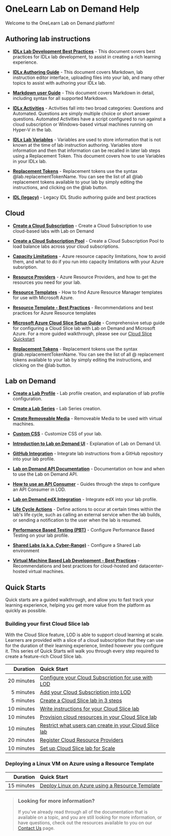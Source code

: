 # OneLearn Lab on Demand Help

Welcome to the OneLearn Lab on Demand platform!

## Authoring lab instructions

- [**IDLx Lab Development Best Practices**](/lod/idlx-development-best-practices.md) - This document covers best practices for IDLx lab development, to assist in creating a rich learning experience.

- [**IDLx Authoring Guide**](/guides/idl2/idlv2-authoring-guide-and-best-practice.md) - This document covers Markdown, lab instruction editor interface, uploading files into your lab, and many other topics to assist with authoring your IDLx lab.

- [**Markdown user Guide**](/guides/idl2/markdown-user-guide.md) - This document covers Markdown in detail, including syntax for all supported Markdown.

- [**IDLx Activities**](/lod/activities.md) - Activities fall into two broad categories: Questions and Automated. Questions are simply multiple choice or short answer questions. Automated Activities have a script configured to run against a cloud subscription or Windows-based virtual machines running on Hyper-V in the lab.

- [**IDLx Lab Variables**](/lod/variables.md) - Variables are used to store information that is not known at the time of lab instruction authoring. Variables store information and then that information can be recalled in later lab steps using a Replacement Token. This document covers how to use Variables in your IDLx lab.

- [**Replacement Tokens**](/lod/feature-focus/cloud-resource-templates/replacement-tokens.md) - Replacement tokens use the syntax &commat;lab.replacementTokenName. You can see the list of all &commat;lab replacement tokens available to your lab by simply editing the instructions, and clicking on the &commat;lab button.

- [**IDL (legacy)**](/guides/idl/idlv3.md) - Legacy IDL Studio authoring guide and best practices

## Cloud

* [**Create a Cloud Subscription**](/lod/create-cloud-subscription.md) - Create a Cloud Subscription to use cloud-based labs with Lab on Demand

* [**Create a Cloud Subscription Pool**](/lod/create-cloud-subscription-pool.md) - Create a Cloud Subscription Pool to load balance labs across your cloud subscriptions.

* [**Capacity Limitations**](/guides/cloud-slice/microsoft-azure/azure-capacity-limitations.md) - Azure resource capacity limitations, how to avoid them, and what to do if you run into capacity limitations with your Azure subsription.

* [**Resource Providers**](/guides/cloud-slice/microsoft-azure/azure-resource-providers.md) - Azure Resource Providers, and how to get the resources you need for your lab.

* [**Resource Templates**](/guides/cloud-slice/microsoft-azure/cloud-slice-find-resource-templates.md) - How to find Azure Resource Manager templates for use with Microsoft Azure.

* [**Resource Template - Best Practices**](/lod/feature-focus/cloud-resource-templates/recommendations-and-best-practices.md) - Recommendations and best practices for Azure Resource templates

* [**Microsoft Azure Cloud Slice Setup Guide**](/guides/cloud-slice/cloud-slice.md) - Comprehensive setup guide for configuring a Cloud Slice lab with Lab on Demand and Microsoft Azure. For a more guided walkthrough, please see our [Cloud Slice Quickstart](#building-your-first-cloud-slice-lab)

* [**Replacement Tokens**](/lod/feature-focus/cloud-resource-templates/replacement-tokens.md) - Replacement tokens use the syntax &commat;lab.replacementTokenName. You can see the list of all &commat; replacement tokens available to your lab by simply editing the instructions, and clicking on the &commat;lab button.

## Lab on Demand

* [**Create a Lab Profile**](/lod/feature-focus/lab-profiles/create.md) - Lab profile creation, and explanation of lab profile configuration.

* [**Create a Lab Series**](/lod/create-lab-series.md) - Lab Series creation.

* [**Create Removeable Media**](/lod/create-removeable-media.md) - Removeable Media to be used with virtual machines.

* [**Custom CSS**](/lod/feature-focus/lab-profiles/custom-css.md) - Customize CSS of your lab.

* [**Introduction to Lab on Demand UI**](/lod/feature-focus/lod-experience.md) - Explanation of Lab on Demand UI.

* [**GitHub Integration**](/guides/github-integration/github-integration.md) - Integrate lab instructions from a GitHub repository into your lab profile.

* [**Lab on Demand API Documentation**](/lod/lod-api/lod-api-main.md) - Documentation on how and when to use the Lab on Demand API.

* [**How to use an API Consumer**](/lod/how-to-use-api-consumer.md) - Guides through the steps to configure an API Consumer in LOD.

* [**Lab on Demand edX Integration**](/guides/lti/lod-lti.md) - Integrate edX into your lab profile. 

* [**Life Cycle Actions**](/guides/lca/life-cycle-actions-guide.md) - Define actions to occur at certain times within the lab's life cycle, such as calling an external service when the lab builds, or sending a notification to the user when the lab is resumed. 

* [**Performance Based Testing (PBT)**](/guides/pbt/lodpbtguide.md) - Configure Performance Based Testing on your lab profile.

* [**Shared Labs (a.k.a. Cyber-Range)**](/guides/sl/sharedlabs.md) - Configure a Shared Lab environment

* [**Virtual Machine Based Lab Development - Best Practices**](/lod/vm-based-lab-build-best-practices.md) - Recommendations and best practices for cloud-hosted and datacenter-hosted virtual machines.

## Quick Starts

Quick starts are a guided walkthrough, and allow you to fast track your learning experience, helping you get more value from the platform as quickly as possible.

### Building your first Cloud Slice lab

With the Cloud Slice feature, LOD is able to support cloud learning at scale. Learners are provided with a slice of a cloud subscription that they can use for the duration of their learning experience, limited however you configure it. This series of Quick Starts will walk you through every step required to create a feature-rich Cloud Slice lab.

|Duration|Quick Start|
|--:|:--|
|20&nbsp;minutes|[Configure your Cloud Subscription for use with LOD](/lod/quick-starts/cloud-slice/configure-subscription.md)|
|5&nbsp;minutes|[Add your Cloud Subscription into LOD](/lod/quick-starts/cloud-slice/add-subscription-into-lod.md)|
|5&nbsp;minutes|[Create a Cloud Slice lab in 3 steps](/lod/quick-starts/cloud-slice/create.md)|
|10&nbsp;minutes|[Write instructions for your Cloud Slice lab](/lod/quick-starts/cloud-slice/write-instructions.md)|
|10&nbsp;minutes|[Provision cloud resources in your Cloud Slice lab](/lod/quick-starts/cloud-slice/provision-cloud-resources.md)|
|10&nbsp;minutes|[Restrict what users can create in your Cloud Slice lab](/lod/quick-starts/cloud-slice/restriction-policies.md)|
|20&nbsp;minutes|[Register Cloud Resource Providers](/lod/quick-starts/cloud-slice/cloud-resource-providers.md)|
|10&nbsp;minutes|[Set up Cloud Slice lab for Scale](/lod/quick-starts/cloud-slice/scale.md)|

### Deploying a Linux VM on Azure using a Resource Template

|Duration|Quick Start|
|--:|:--|
|15&nbsp;minutes|[Deploy Linux on Azure using a Resource Template](/lod/quick-starts/linux/deploy-linux-template.md)|

> ### Looking for more information?
>
>If you've already read through all of the documentation that is available on a topic, and you are still looking for more information, or have questions, check out the resources available to you on our [Contact Us](/contact-us.md) page.



















<!-- THE BELOW WAS THE LOD LANDING PAGE FOR THE INTEGRATED HELP. IT IS COMMENTED OUT TO RETAIN THE CONTENT.

Welcome to the OneLearn Lab on Demand platform (LOD), &commat;.UserFirstName!

If you're keen on getting started, and want to hit the ground running, have a look at [Quick Starts](#quick-starts).

After you have gone through some of the Quick Starts, or if you simply want to learn more about a specific feature in LOD, [Feature Focus](#feature-focus) will provide you with in-depth information about a feature.

If you've already read through all of the documentation that is available on a topic, and you are still looking for more information, or have questions, check out the resources available to you on our [Contact Us](/contact-us.md) page.

We hope this documentation helps you create awesome labs!

## Lab on Demand
* [Lab on Demand API Documentation](/lod/lod-api/lod-api-main.md)
* [Introduction to the Lab on Demand](/lod/feature-focus/lod-experience.md)

## Quick Starts

Quick Starts allow you to fast track your learning experience, helping you get more value from the platform as quickly as possible.

### Building your first Cloud Slice lab

With the Cloud Slice feature, LOD is able to support cloud learning at scale. Learners are provided with a slice of a cloud subscription that they can use for the duration of their learning experience, limited however you configure it. This series of Quick Starts will walk you through every step required to create a feature-rich Cloud Slice lab.

|Duration|Quick Start|
|--:|:--|
|20&nbsp;minutes|[Configure your Cloud Subscription for use with LOD](/lod/quick-starts/cloud-slice/configure-subscription.md)|
|5&nbsp;minutes|[Add your Cloud Subscription into LOD](/lod/quick-starts/cloud-slice/add-subscription-into-lod.md)|
|5&nbsp;minutes|[Create a Cloud Slice lab in 3 steps](/lod/quick-starts/cloud-slice/create.md)|
|10&nbsp;minutes|[Write instructions for your Cloud Slice lab](/lod/quick-starts/cloud-slice/write-instructions.md)|
|10&nbsp;minutes|[Provision cloud resources in your Cloud Slice lab](/lod/quick-starts/cloud-slice/provision-cloud-resources.md)|
|10&nbsp;minutes|[Restrict what users can create in your Cloud Slice lab](/lod/quick-starts/cloud-slice/restriction-policies.md)|
|20&nbsp;minutes|[Register Cloud Resource Providers](/lod/quick-starts/cloud-slice/cloud-resource-providers.md)|
|10&nbsp;minutes|[Set up Cloud Slice lab for Scale](/lod/quick-starts/cloud-slice/scale.md)|


### Getting Started With Life Cycle Actions

With the Life Cycle Actions feature, LOD is able to execute actions when specific events occur during the lab instance life cycle. Each of these action types will be covered, in this series of Quick Starts. We will discuss how to use each action, and when it is appropriate to use each one. After completing this Quick Start series, you will be able to configure your lab with Life Cycle Actions, to make your more lab a more rich experience for students.

|Duration|Quick Start|
|--:|:--|
|5&nbsp;minutes|[Send a Notification to the user](/lod/quick-starts/life-cycle-actions/send-a-notification-to-user.md)|
|5&nbsp;minutes|[Send E-mail to User](/lod/quick-starts/life-cycle-actions/email-student.md)|
|10&nbsp;minutes|[Execute Subscription Command](/lod/quick-starts/life-cycle-actions/subscription-command.md)|
|10&nbsp;minutes|[Send Web Request](/lod/quick-starts/life-cycle-actions/web-request.md)|
|10&nbsp;minutes|[Execute Machine Command](/lod/quick-starts/life-cycle-actions/machine-command)|



### Deploying a Linux VM on Azure using a Resource Template

|Duration|Quick Start|
|--:|:--|
|15&nbsp;minutes|[Deploy Linux on Azure using a Resource Template](/lod/quick-starts/linux/deploy-linux-template.md)|

## Feature Focus

Feature Focus helps you learn more in-depth about specific features in LOD.

### Lab Profiles

Lab Profiles integrate a set of resources (cloud resources, virtualized resources, websites, videos, images, supplementary documents and/or files) with instructions and configuration options, providing anyone who launches the lab with a rich learning experience. You include an exam if you want to reinforce what people have learned from the lab. They can exist on their own, or be presented as part of a Lab Series. Everything related to how the lab is built and presented is defined in the lab profile.

LOD provides a "blank canvas" approach to the design of a lab profile. This flexibility allows you to build whatever learning experience you want for consumers of your lab.

To learn more about how to do something with Lab Profiles, click an Action link from one of the lists below.

Or, you can learn more about a specific setting in [Lab Profile settings](/lod/feature-focus/lab-profiles/settings.md).

#### Creating a new Lab Profile

|Action|Description|
|--|--|
|[Create a Virtualized lab](/lod/feature-focus/lab-profiles/create.md)||
|[Create a Cloud Slice lab]()||
|[Create a Hybrid lab]()||



Import
Export


CREATE			/LabProfile/Create,https://raw.githubusercontent.com/LearnOnDemandSystems/docs/master/lod/feature-focus/lab-profiles/create.md
DETAILS 		/LabProfile/{labProfileId},
FIND 			/LabProfile,
EDIT			/LabProfile/Edit/{labProfileId},https://raw.githubusercontent.com/LearnOnDemandSystems/docs/master/lod/feature-focus/lab-profiles/edit.md
IMPORT			/LabProfile/ImportContent/{labProfileId},
VIEW STATISTICS	/LabProfile/Statistics/{labProfileId},


* [Create a Lab Profile](/lod/feature-focus/lab-profiles/create.md)
* [Create a Lab Series](/lod/create-lab-series.md)
* [Create Removeable Media](/lod/create-removeable-media.md)


#### Working with Lab Resources

|Action|Description|
|--|--|
|[Add a VM to a Lab Profile](/lod/feature-focus/lab-profiles/create.md)||
|[Add a Cloud Subscription in a Lab Profile](/lod/feature-focus/lab-profiles/find.md)||
????|[Add a URL or file to a Lab Profile](/lod/feature-focus/lab-profiles/edit.md)||


#### Authoring lab instructions

* [IDLx Authoring](/guides/idl2/idlv2-authoring-guide-and-best-practice.md)
* [IDLx Markdown User Guide](/guides/idl2/markdown-user-guide.md)
* [IDLx Activities](/lod/activities.md)
* [IDLx Lab Variables](/lod/variables.md)
* [IDL (legacy) Authoring](/guides/idl/idlv3.md)

#### Going further with Lab Profiles

* [Virtual Machine Based Lab Development - Best Practices](/lod/vm-based-lab-build-best-practices.md)
* [GitHub Integration](/guides/github-integration/github-integration.md)
* [Life Cycle Actions](/guides/lca/life-cycle-actions-guide.md)
* [Performance Based Testing (PBT)](/guides/pbt/lodpbtguide.md)
* [Shared Labs (a.k.a. Cyber-Range)](/guides/sl/sharedlabs.md)
* [Lab on Demand edX Integration](/guides/lti/lod-lti.md)
* [Custom CSS](/lod/feature-focus/lab-profiles/custom-css.md)
* [Setup up a Cloud Slice lab](/guides/cloud-slice/cloud-slice.md)

### Cloud Subscription Pools

* [Create a Cloud Subscription](/lod/create-cloud-subscription.md)
* [Create a Cloud Subscription Pool](/lod/create-cloud-subscription-pool.md)

### Cloud Resource Templates

* [Recommendations and Best Practices](/lod/feature-focus/cloud-resource-templates/recommendations-and-best-practices.md)
* [Replacement Tokens](/lod/feature-focus/cloud-resource-templates/replacement-tokens.md)


### Cloud Resource Templates


### Cloud Restriction Templates


-->

